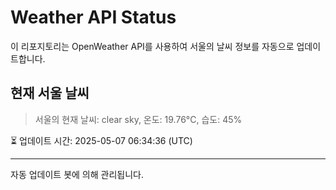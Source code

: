 
# Weather API Status

이 리포지토리는 OpenWeather API를 사용하여 서울의 날씨 정보를 자동으로 업데이트합니다.

## 현재 서울 날씨
> 서울의 현재 날씨: clear sky, 온도: 19.76°C, 습도: 45%

⏳ 업데이트 시간: 2025-05-07 06:34:36 (UTC)

---
자동 업데이트 봇에 의해 관리됩니다.

